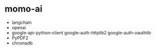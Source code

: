 # momo-ai
 
- langchain
- openai
- google-api-python-client google-auth-httplib2 google-auth-oauthlib
- PyPDF2
- chromadb
